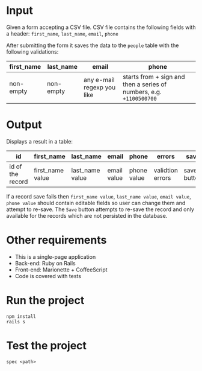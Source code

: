 
# Input

Given a form accepting a CSV file. CSV file contains the following fields with a header: `first_name`, `last_name`, `email`, `phone`

After submitting the form it saves the data to the `people` table with the following validations:

first_name|last_name|email|phone
-----|----|----|----
non-empty|non-empty|any e-mail regexp you like|starts  from + sign and then a series of numbers, e.g. `+1100500700`

# Output

Displays a result in a table:

id|first_name|last_name|email|phone|errors|save
--|----|---|----|----|-----|------
id of the record|first_name value|last_name value|email value|phone value|validtion errors|save button

If a record save fails then `first_name value`, `last_name value`, `email value`, `phone value` should contain editable fields so user can change them and attempt to re-save.
The `Save` button attempts to re-save the record and only available for the records which are not persisted in the database.

# Other requirements

* This is a single-page application
* Back-end: Ruby on Rails
* Front-end: Marionette + CoffeeScript
* Code is covered with tests

# Run the project

```
npm install
rails s
```

# Test the project

```
spec <path>
```